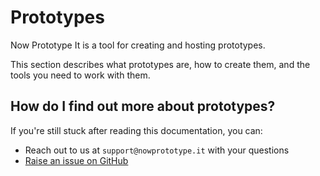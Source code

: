 # Prototypes

Now Prototype It is a tool for creating and hosting prototypes. 

This section describes what prototypes are, how to create them, and the tools you need to work with them.

## How do I find out more about prototypes?

If you're still stuck after reading this documentation, you can:

- Reach out to us at `support@nowprototype.it` with your questions
- [Raise an issue on GitHub](https://github.com/nowprototypeit/nowprototypeit/issues)